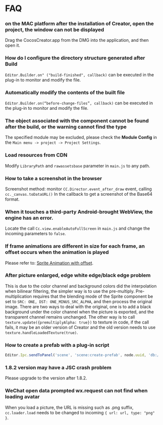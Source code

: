# FAQ

### on the MAC platform after the installation of Creator, open the project, the window can not be displayed

Drag the CocosCreator.app from the DMG into the application, and then open it.

### How do I configure the directory structure generated after Build

`Editor.Builder.on" ("build-finished", callback)` can be executed in the plug-in to monitor and modify the file.

### Automatically modify the contents of the built file

`Editor.Builder.on(“before-change-files”, callback)` can be executed in the plug-in to monitor and modify the file.

### The object associated with the component cannot be found after the build, or the warning cannot find the type

The specified module may be excluded, please check the **Module Config** in the `Main menu -> project -> Project Settings`.

### Load resources from CDN

Modify `LibraryPath` and `rawassetsbase` parameter in `main.js` to any path.

### How to take a screenshot in the browser

Screenshot method: monitor `CC.Director.event_after_draw` event, calling `cc._canvas.toDataURL()` In the callback to get a screenshot of the Base64 format.

### When it touches a third-party Android-brought WebView, the engine has an error.

Locate the call `Cc.view.enableAutoFullScreen` in `main.js` and change the incoming parameters to `false`.

### If frame animations are different in size for each frame, an offset occurs when the animation is played

Please refer to: [Sprite Animation with offset](../asset-workflow/trim.md#sprite-animation-with-offset).

### After picture enlarged, edge white edge/black edge problem

This is due to the color channel and background colors did the interpolation when bilinear filtering, the simpler way is to use the pre-multiply. Pre-multiplication requires that the blending mode of the Sprite component be set to `SRC: ONE, DST: ONE_MINUS_SRC_ALPHA`, and then process the original image. There are two ways to deal with the original, one is to add a black background under the color channel when the picture is exported, and the transparent channel remains unchanged. The other way is to call `texture.update({premultiplyAlpha: true})` to texture in code, if the call fails, it may be an older version of Creator and the old version needs to use `texture.handleLoadedTexture(true)`.

### How to create a prefab with a plug-in script

```js
Editor.Ipc.sendToPanel('scene', 'scene:create-prefab', node.uuid, 'db://assets/xxx/xxx.prefab');
```

### 1.8.2 version may have a JSC crash problem

Please upgrade to the version after 1.8.2.

### WeChat open data prompted wx.request can not find when loading avatar

When you load a picture, the URL is missing such as .png suffix, `cc.loader.load` needs to be changed to incoming `{ url: url, type: "png" }`.